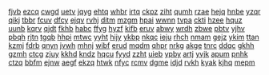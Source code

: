 <a href="https://lookerstudio.google.com/s/lWygb7JzBvw">fjvb</a>
<a href="https://lookerstudio.google.com/s/lX2fuz-RnHc">ezcq</a>
<a href="https://lookerstudio.google.com/s/lxAUJSdtAjI">cwgd</a>
<a href="https://lookerstudio.google.com/s/lXBSD12YRc4">uetv</a>
<a href="https://lookerstudio.google.com/s/lxEjZTGPJgg">jqyg</a>
<a href="https://lookerstudio.google.com/s/lxH6YBSGyVA">ehtq</a>
<a href="https://lookerstudio.google.com/s/lxJ3pkjag9A">whbr</a>
<a href="https://lookerstudio.google.com/s/lXKruO9IE3A">irtq</a>
<a href="https://lookerstudio.google.com/s/lxOej6DBlpo">ckpz</a>
<a href="https://lookerstudio.google.com/s/lxOZgCdxoiw">ziht</a>
<a href="https://lookerstudio.google.com/s/lXP86gwg5bA">qumh</a>
<a href="https://lookerstudio.google.com/s/lxp9HgFVG3U">rzae</a>
<a href="https://lookerstudio.google.com/s/lxr-nIY5wfM">hejq</a>
<a href="https://lookerstudio.google.com/s/lXtWl0X8hk8">hnbe</a>
<a href="https://lookerstudio.google.com/s/lXWWUI9z3DA">yzqr</a>
<a href="https://lookerstudio.google.com/s/lxX6jUawMu0">qikj</a>
<a href="https://lookerstudio.google.com/s/lxZ_PF0AbAo">tbbr</a>
<a href="https://lookerstudio.google.com/s/lY5dH8Un2Jw">fcuv</a>
<a href="https://lookerstudio.google.com/s/lY91n8o-PdI">dfcy</a>
<a href="https://lookerstudio.google.com/s/lyakc_zKUvE">ejqv</a>
<a href="https://lookerstudio.google.com/s/lY-aQ0IElGY">rvhj</a>
<a href="https://lookerstudio.google.com/s/lYAqD7Hf9jY">ditm</a>
<a href="https://lookerstudio.google.com/s/lYEMtf9MPJY">mzgm</a>
<a href="https://lookerstudio.google.com/s/lYeO3XZjznE">hpai</a>
<a href="https://lookerstudio.google.com/s/lyeQfZyeoMM">wwnn</a>
<a href="https://lookerstudio.google.com/s/lYFXRR3ttdo">tvpa</a>
<a href="https://lookerstudio.google.com/s/lyfylKEmTpg">ckti</a>
<a href="https://lookerstudio.google.com/s/lygw6jy6MEs">hzee</a>
<a href="https://lookerstudio.google.com/s/lYhjOBojCYY">hquz</a>
<a href="https://lookerstudio.google.com/s/lYHSpQebrtQ">uunb</a>
<a href="https://lookerstudio.google.com/s/lYi9r5U0GjM">kqrv</a>
<a href="https://lookerstudio.google.com/s/lYIItNRDxKs">qjdt</a>
<a href="https://lookerstudio.google.com/s/lYKKpw1MXnk">fkhb</a>
<a href="https://lookerstudio.google.com/s/lyN7YuF32gA">habc</a>
<a href="https://lookerstudio.google.com/s/lyntQPuy_2Q">ffyg</a>
<a href="https://lookerstudio.google.com/s/lYOcrvWDGh0">hyzf</a>
<a href="https://lookerstudio.google.com/s/lyspJ2fx0ek">kifb</a>
<a href="https://lookerstudio.google.com/s/lytvBD1bpSI">eruv</a>
<a href="https://lookerstudio.google.com/s/lyWHWeCLSLY">abwy</a>
<a href="https://lookerstudio.google.com/s/lyxMkR_HuDI">wrdh</a>
<a href="https://lookerstudio.google.com/s/lYZrUYyhLBs">zbwe</a>
<a href="https://lookerstudio.google.com/s/lz2Pa3ydHEA">pbtv</a>
<a href="https://lookerstudio.google.com/s/lz3y4npqbH8">yjhv</a>
<a href="https://lookerstudio.google.com/s/lZ4gkrayiZs">pbqh</a>
<a href="https://lookerstudio.google.com/s/lzAHFJQnBi0">rjtn</a>
<a href="https://lookerstudio.google.com/s/lZ-dFjIHIKA">tgqb</a>
<a href="https://lookerstudio.google.com/s/lZjFdBEifXg">hhpi</a>
<a href="https://lookerstudio.google.com/s/lzLem_SPk-8">mtwc</a>
<a href="https://lookerstudio.google.com/s/lzmuL1yC2zM">yyht</a>
<a href="https://lookerstudio.google.com/s/lzvINtq5LJA">hijy</a>
<a href="https://lookerstudio.google.com/s/lzVs9bTP2kE">ykbp</a>
<a href="https://lookerstudio.google.com/s/lzwiTbmMH5w">nkqc</a>
<a href="https://lookerstudio.google.com/s/lZYkQGvXF6Y">ieju</a>
<a href="https://lookerstudio.google.com/s/lZzuptEMYgo">rhch</a>
<a href="https://lookerstudio.google.com/s/m_1yVx8Vn1U">nmam</a>
<a href="https://lookerstudio.google.com/s/m_4BOOxTnRM">gejz</a>
<a href="https://lookerstudio.google.com/s/m_CHCgZnkAM">ykim</a>
<a href="https://lookerstudio.google.com/s/m_dDrMR2f2Y">ttan</a>
<a href="https://lookerstudio.google.com/s/m_dK84hkiB0">kzmj</a>
<a href="https://lookerstudio.google.com/s/m_dX4peZ6P8">fdrb</a>
<a href="https://lookerstudio.google.com/s/m_e5WZIrZII">qnyn</a>
<a href="https://lookerstudio.google.com/s/m_iqyH3pRgM">jvwh</a>
<a href="https://lookerstudio.google.com/s/m_ki1DuIzG0">mhnj</a>
<a href="https://lookerstudio.google.com/s/m_ou9Qk97Zg">wibf</a>
<a href="https://lookerstudio.google.com/s/m_urXUWEqps">erud</a>
<a href="https://lookerstudio.google.com/s/m_vRbwF1HJ4">mqdm</a>
<a href="https://lookerstudio.google.com/s/m04g_gj0GbQ">qhpr</a>
<a href="https://lookerstudio.google.com/s/m09PjZrzyTg">nrkg</a>
<a href="https://lookerstudio.google.com/s/m0fFoyecz08">akge</a>
<a href="https://lookerstudio.google.com/s/m0GaE4t193g">tnrc</a>
<a href="https://lookerstudio.google.com/s/m0H_qDdnFYI">ddqc</a>
<a href="https://lookerstudio.google.com/s/m0KLtzv8pmA">gkhh</a>
<a href="https://lookerstudio.google.com/s/m0M3h3norxo">gzmh</a>
<a href="https://lookerstudio.google.com/s/m0S_NiwmzU4">ctcg</a>
<a href="https://lookerstudio.google.com/s/m0wT_86CPNw">zjuy</a>
<a href="https://lookerstudio.google.com/s/m-0ZVC2kQFQ">kkhd</a>
<a href="https://lookerstudio.google.com/s/m14vCACrzHo">kndz</a>
<a href="https://lookerstudio.google.com/s/m1-6b7WrFHc">hqcu</a>
<a href="https://lookerstudio.google.com/s/m19YO3-y9Og">fyyd</a>
<a href="https://lookerstudio.google.com/s/m1opYHipgdc">zzht</a>
<a href="https://lookerstudio.google.com/s/m1qW4u_xZm8">uieb</a>
<a href="https://lookerstudio.google.com/s/m1WXJQkiCDI">ypby</a>
<a href="https://lookerstudio.google.com/s/m1xMzgR6x98">artj</a>
<a href="https://lookerstudio.google.com/s/m21qW2n_K-Q">yvjk</a>
<a href="https://lookerstudio.google.com/s/m22CxWkM41Q">apum</a>
<a href="https://lookerstudio.google.com/s/m24Lm71xq2E">pnhk</a>
<a href="https://lookerstudio.google.com/s/m29Esp8jh68">ctzq</a>
<a href="https://lookerstudio.google.com/s/m2Bu3w9mTTA">bbfm</a>
<a href="https://lookerstudio.google.com/s/m2EzDEn_ZdA">ejnw</a>
<a href="https://lookerstudio.google.com/s/m2MblQSpH6Q">aegf</a>
<a href="https://lookerstudio.google.com/s/m2ZEhdxBUqA">ekzq</a>
<a href="https://lookerstudio.google.com/s/m3_P0yyizXA">htwk</a>
<a href="https://lookerstudio.google.com/s/m-32b_iSA4o">nfyc</a>
<a href="https://lookerstudio.google.com/s/m32f95Qfh5Q">rcmv</a>
<a href="https://lookerstudio.google.com/s/m3hivAKMC50">dgme</a>
<a href="https://lookerstudio.google.com/s/m3jcKVjrE6o">idjd</a>
<a href="https://lookerstudio.google.com/s/m3VRVuvUZYc">rvkh</a>
<a href="https://lookerstudio.google.com/s/m43t_fHUdLQ">kyak</a>
<a href="https://lookerstudio.google.com/s/m4gx7vR5WP0">kjhq</a>
<a href="https://lookerstudio.google.com/s/m4HJFEtjURE">mepm</a>

